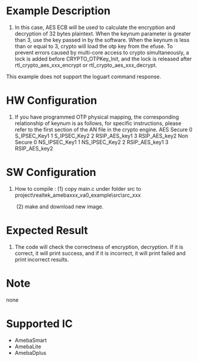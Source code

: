 # Example Description

1. In this case, AES ECB will be used to calculate the encryption and decryption of 32 bytes plaintext.
   When the keynum parameter is greater than 3, use the key passed in by the software.
   When the keynum is less than or equal to 3, crypto will load the otp key from the efuse.
   To prevent errors caused by multi-core access to crypto simultaneously, a lock is added before CRYPTO_OTPKey_Init, and the lock is released after rtl_crypto_aes_xxx_encrypt or rtl_crypto_aes_xxx_decrypt.

This example does not support the loguart command response.

# HW Configuration

1. If you have programmed OTP physical mapping, the corresponding relationship of keynum is as follows, for specific instructions, please refer to the first section of the AN file in the crypto engine.
   		AES			Secure			0	S_IPSEC_Key1
   									1	S_IPSEC_Key2
   									2	RSIP_AES_key1
   									3	RSIP_AES_key2
   					Non Secure		0	NS_IPSEC_Key1
   									1	NS_IPSEC_Key2
   									2	RSIP_AES_key1
   									3	RSIP_AES_key2

# SW Configuration

1. How to compile :
   	(1) copy main.c under folder src to project\realtek_amebaxxx_va0_example\src\src_xxx

   ​	(2) make and download new image.

# Expected Result

1. The code will check the correctness of encryption, decryption. 
   	If it is correct, it will print success, and if it is incorrect, it will print failed and print incorrect results.

# Note

none

# Supported IC

* AmebaSmart
* AmebaLite
* AmebaDplus